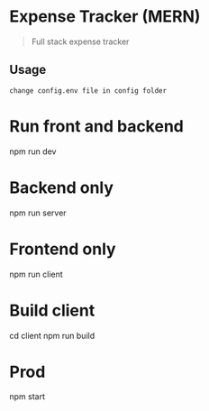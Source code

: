 # Expense Tracker (MERN)

> Full stack expense tracker

## Usage

```
change config.env file in config folder
```

 
 # Run front and backend
 npm run dev
 
 # Backend only
 npm run server
 
 # Frontend only
 npm run client
 
 # Build client
 cd client
 npm run build
 
 # Prod
 npm start
```
